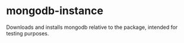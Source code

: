 mongodb-instance
================

Downloads and installs mongodb relative to the package, intended for testing purposes.
